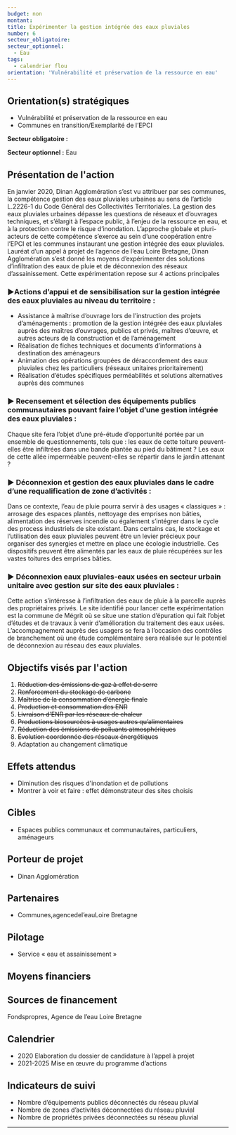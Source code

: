 ```yaml
---
budget: non
montant:
title: Expérimenter la gestion intégrée des eaux pluviales
number: 6
secteur_obligatoire:
secteur_optionnel:
  - Eau
tags:
  - calendrier flou
orientation: 'Vulnérabilité et préservation de la ressource en eau'
---
```


## Orientation(s) stratégiques

- Vulnérabilité et préservation de la ressource en eau
- Communes en transition/Exemplarité de l’EPCI

**Secteur obligatoire :**

**Secteur optionnel :** Eau

## Présentation de l'action

En janvier 2020, Dinan Agglomération s’est vu attribuer par ses communes, la compétence gestion des eaux pluviales urbaines au sens de l’article L.2226-1 du Code Général des Collectivités Territoriales. La gestion des eaux pluviales urbaines dépasse les questions de réseaux et d’ouvrages techniques, et s’élargit à l’espace public, à l’enjeu de la ressource en eau, et à la protection contre le risque d’inondation. L’approche globale et pluri-acteurs de cette compétence s’exerce au sein d’une coopération entre l’EPCI et les communes instaurant une gestion intégrée des eaux pluviales. Lauréat d’un appel à projet de l’agence de l’eau Loire Bretagne, Dinan Agglomération s’est donné les moyens d’expérimenter des solutions d’infiltration des eaux de pluie et de déconnexion des réseaux d’assainissement. Cette expérimentation repose sur 4 actions principales

### ►Actions d’appui et de sensibilisation sur la gestion intégrée des eaux pluviales au niveau du territoire :
- Assistance à maîtrise d’ouvrage lors de l’instruction des projets d’aménagements :
promotion de la gestion intégrée des eaux pluviales auprès des maîtres d’ouvrages, publics et privés, maîtres d’œuvre, et autres acteurs de la construction et de l’aménagement
- Réalisation de fiches techniques et documents d’informations à destination des aménageurs
- Animation des opérations groupées de déraccordement des eaux pluviales chez les particuliers (réseaux unitaires prioritairement)
- Réalisation d’études spécifiques perméabilités et solutions alternatives auprès des communes

### ► Recensement et sélection des équipements publics communautaires pouvant faire l’objet d’une gestion intégrée des eaux pluviales :
Chaque site fera l’objet d’une pré-étude d’opportunité portée par un ensemble de questionnements, tels que : les eaux de cette toiture peuvent-elles être infiltrées dans une bande plantée au pied du bâtiment ? Les eaux de cette allée imperméable peuvent-elles se répartir dans le jardin attenant ?

### ► Déconnexion et gestion des eaux pluviales dans le cadre d’une requalification de zone d’activités :
Dans ce contexte, l’eau de pluie pourra servir à des usages « classiques » : arrosage des espaces plantés, nettoyage des emprises non bâties, alimentation des réserves incendie ou également s’intégrer dans le cycle des process industriels de site existant.
Dans certains cas, le stockage et l’utilisation des eaux pluviales peuvent être un levier précieux pour organiser des synergies et mettre en place une écologie industrielle. Ces dispositifs peuvent être alimentés par les eaux de pluie récupérées sur les vastes toitures des emprises bâties.

### ► Déconnexion eaux pluviales-eaux usées en secteur urbain unitaire avec gestion sur site des eaux pluviales :
Cette action s’intéresse à l’infiltration des eaux de pluie à la parcelle auprès des propriétaires privés. Le site identifié pour lancer cette expérimentation est la commune de Mégrit où se situe une station d’épuration qui fait l’objet d’études et de travaux à venir d’amélioration du traitement des eaux usées.
L’accompagnement auprès des usagers se fera à l’occasion des contrôles de branchement où une étude complémentaire sera réalisée sur le potentiel de déconnexion au réseau des eaux pluviales.

## Objectifs visés par l'action

1. ~~Réduction des émissions de gaz à effet de serre~~
2. ~~Renforcement du stockage de carbone~~
3. ~~Maîtrise de la consommation d’énergie finale~~
4. ~~Production et consommation des ENR~~
5. ~~Livraison d’ENR par les réseaux de chaleur~~
6. ~~Productions biosourcées à usages autres qu’alimentaires~~
7. ~~Réduction des émissions de polluants atmosphériques~~
8. ~~Évolution coordonnée des réseaux énergétiques~~
9. Adaptation au changement climatique


## Effets attendus

- Diminution des risques d'inondation et de pollutions
- Montrer à voir et faire : effet démonstrateur des sites choisis

## Cibles

- Espaces publics communaux et communautaires, particuliers, aménageurs

## Porteur de projet

- Dinan Agglomération

## Partenaires

- Communes,agencedel’eauLoire Bretagne

## Pilotage

- Service « eau et assainissement »

## Moyens financiers



## Sources de financement

Fondspropres, Agence de l’eau Loire Bretagne

## Calendrier

- 2020 Elaboration du dossier de candidature à l’appel à projet
- 2021-2025 Mise en œuvre du programme d’actions

## Indicateurs de suivi

- Nombre d’équipements publics déconnectés du réseau pluvial
- Nombre de zones d’activités déconnectées du réseau pluvial
- Nombre de propriétés privées déconnectées su réseau pluvial


---
